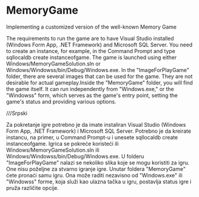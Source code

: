 # MemoryGame
Implementing a customized version of the well-known Memory Game

The requirements to run the game are to have Visual Studio installed (Windows Form App, .NET Framework) and Microsoft SQL Server.
You need to create an instance, for example, in the Command Prompt and type sqllocaldb create instanceofgame. The game is launched using either Windows/MemoryGameSolution.sln or Windows/Windowss/bin/Debug/Windows.exe.
In the "ImageForPlayGame" folder, there are several images that can be used for the game. They are not desirable for actual gameplay.Inside the "MemoryGame" folder, you will find the game itself. It can run independently from "Windows.exe," or the "Windowss" form, which serves as the game's entry point, setting the game's status and providing various options.

///Srpski

Za pokretanje igre potrebno je da imate instaliran Visual Studio (Windows Form App, .NET Framework) i Microsoft SQL Server.
Potrebno je da kreirate instancu, na primer, u Command Prompt-u i unesete sqllocaldb create instanceofgame. Igrica se pokreće koristeći ili Windows/MemoryGameSolution.sln ili Windows/Windowss/bin/Debug/Windows.exe.
U folderu "ImageForPlayGame" nalazi se nekoliko slika koje se mogu koristiti za igru. One nisu poželjne za stvarno igranje igre.
Unutar foldera "MemoryGame" ćete pronaći samu igru. Ona može raditi nezavisno od "Windows.exe" ili "Windowss" forme, koja služi kao ulazna tačka u igru, postavlja status igre i pruža različite opcije.
